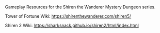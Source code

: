 Gameplay Resources for the Shiren the Wanderer Mystery Dungeon series.

Tower of Fortune Wiki: https://shirenthewanderer.com/shiren5/

Shiren 2 Wiki: https://sharksnack.github.io/shiren2/html/index.html
